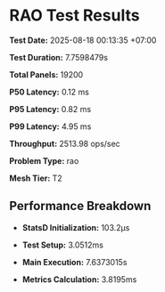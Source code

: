 # RAO Test Results

**Test Date:** 2025-08-18 00:13:35 +07:00

**Test Duration:** 7.7598479s

**Total Panels:** 19200

**P50 Latency:** 0.12 ms

**P95 Latency:** 0.82 ms

**P99 Latency:** 4.95 ms

**Throughput:** 2513.98 ops/sec

**Problem Type:** rao

**Mesh Tier:** T2


## Performance Breakdown

- **StatsD Initialization:** 103.2µs

- **Test Setup:** 3.0512ms

- **Main Execution:** 7.6373015s

- **Metrics Calculation:** 3.8195ms

